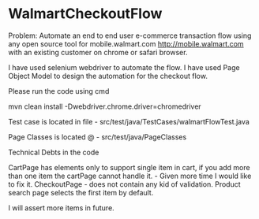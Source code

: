 # WalmartCheckoutFlow

Problem: Automate an end to end user e-commerce transaction flow using any open source tool for mobile.walmart.com http://mobile.walmart.com with an existing customer on chrome or safari browser.

I have used selenium webdriver to automate the flow. I have used Page Object Model to design the automation for the checkout flow.

Please run the code using cmd

mvn clean install -Dwebdriver.chrome.driver=chromedriver

Test case is located in file - src/test/java/TestCases/walmartFlowTest.java

Page Classes is located @ - src/test/java/PageClasses

Technical Debts in the code

CartPage has elements only to support single item in cart, if you add more than one item the cartPage cannot handle it. - Given more time I would like to fix it.
CheckoutPage - does not contain any kid of validation.
Product search page selects the first item by default.

I will assert more items in future.
